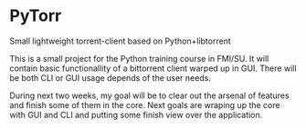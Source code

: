 PyTorr
======

Small lightweight torrent-client based on Python+libtorrent


This is a small project for the Python training course in FMI/SU. It will contain basic functionallity of a bittorrent client warped up in GUI. There will be both CLI or GUI usage depends of the user needs.

During next two weeks, my goal will be to clear out the arsenal of features and finish some of them in the core. Next goals are wraping up the core with GUI and CLI and putting some finish view over the application. 
